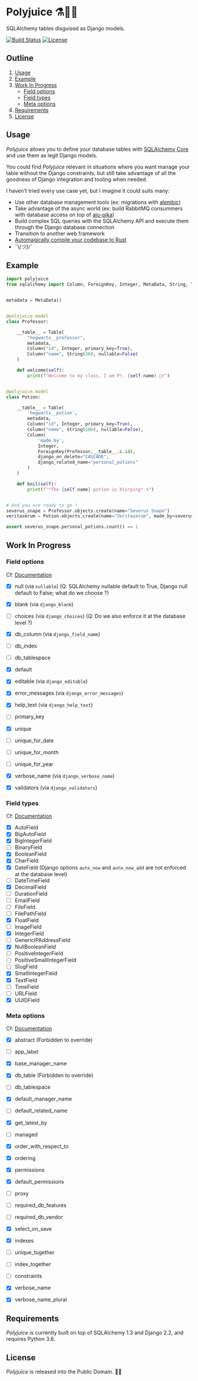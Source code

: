 # Polyjuice ⚗️🧙‍♂️

SQLAlchemy tables disguised as Django models.

[![Build Status](https://api.travis-ci.org/ducdetronquito/polyjuice.svg?branch=master)](https://travis-ci.org/ducdetronquito/polyjuice) [![License](https://img.shields.io/badge/license-public%20domain-ff69b4.svg)](https://github.com/ducdetronquito/polyjuice#license)


## Outline

1. [Usage](https://github.com/ducdetronquito/polyjuice#usage)
2. [Example](https://github.com/ducdetronquito/polyjuice#example)
3. [Work In Progress](https://github.com/ducdetronquito/polyjuice#work-in-progress)
    - [Field options](https://github.com/ducdetronquito/polyjuice#field-options)
    - [Field types](https://github.com/ducdetronquito/polyjuice#field-types)
    - [Meta options](https://github.com/ducdetronquito/polyjuice#meta-options)
4. [Requirements](https://github.com/ducdetronquito/polyjuice#requirements)
5. [License](https://github.com/ducdetronquito/polyjuice#license)


## Usage

*Polyjuice* allows you to define your database tables with [SQLAlchemy Core](https://docs.sqlalchemy.org/en/13/core/) and use them
as legit Django models.

You could find *Polyjuice* relevant in situations where you want manage your table without the Django constraints, but still
take advantage of all the goodness of Django integration and tooling when needed.

I haven't tried every use case yet, but I imagine it could suits many:

- Use other database management tools (ex: migrations with [alembic](https://github.com/sqlalchemy/alembic))
- Take advantage of the async world (ex: build RabbitMQ consummers with database access on top of [aio-pika](https://github.com/mosquito/aio-pika))
- Build complex SQL queries with the SQLAlchemy API and execute them through the Django database connection
- Transition to another web framework
- [Automagically compile your codebase to Rust](https://www.youtube.com/watch?v=dQw4w9WgXcQ)
- ¯\\_(ツ)_/¯


## Example

```python
import polyjuice
from sqlalchemy import Column, ForeignKey, Integer, MetaData, String, Table


metadata = MetaData()


@polyjuice.model
class Professor:

    __table__ = Table(
        "hogwarts__professor",
        metadata,
        Column("id", Integer, primary_key=True),
        Column("name", String(30), nullable=False)
    )

    def welcome(self):
        print(f"Welcome to my class, I am Pr. {self.name} 🧙‍♂️")


@polyjuice.model
class Potion:

    __table__ = Table(
        'hogwarts__potion',
        metadata,
        Column("id", Integer, primary_key=True),
        Column("name", String(100), nullable=False),
        Column(
            'made_by',
            Integer,
            ForeignKey(Professor.__table__.c.id),
            django_on_delete="CASCADE",
            django_related_name="personal_potions"
        )
    )

    def boil(self):
        print(f"*The {self.name} potion is blurping* ⚗️")


# And you are ready to go !
severus_snape = Professor.objects.create(name="Severus Snape")
veritaserum = Potion.objects.create(name="Veritaserum", made_by=severus_snape)

assert severus_snape.personal_potions.count() == 1
```


## Work In Progress

### Field options
Cf: [Documentation](https://docs.djangoproject.com/en/2.2/ref/models/fields/#field-options)

- [x] null (via `nullable`) (Q: SQLAlchemy nullable default to True, Django null default to False; what do we choose ?)
- [x] blank (via `django_blank`)
- [ ] choices (via `django_choices`) (Q: Do we also enforce it at the database level ?)
- [x] db_column (via `django_field_name`)
- [ ] db_index
- [ ] db_tablespace
- [x] default
- [x] editable (via `django_editable`)
- [x] error_messages (via `django_error_messages`)
- [x] help_text (via `django_help_text`)
- [ ] primary_key
- [x] unique
- [ ] unique_for_date
- [ ] unique_for_month
- [ ] unique_for_year
- [x] verbose_name (via `django_verbose_name`)
- [x] validators (via `django_validators`)


### Field types
Cf: [Documentation](https://docs.djangoproject.com/en/2.2/ref/models/fields/#field-types)

- [x] AutoField
- [x] BigAutoField
- [x] BigIntegerField
- [ ] BinaryField
- [x] BooleanField
- [x] CharField
- [x] DateField (Django options `auto_now` and `auto_now_add` are not enforced at the database level)
- [ ] DateTimeField
- [x] DecimalField
- [ ] DurationField
- [ ] EmailField
- [ ] FileField
- [ ] FilePathField
- [x] FloatField
- [ ] ImageField
- [x] IntegerField
- [ ] GenericIPAddressField
- [x] NullBooleanField
- [ ] PositiveIntegerField
- [ ] PositiveSmallIntegerField
- [ ] SlugField
- [x] SmallIntegerField
- [x] TextField
- [ ] TimeField
- [ ] URLField
- [x] UUIDField

### Meta options
Cf: [Documentation](https://docs.djangoproject.com/en/2.2/ref/models/options/)

- [x] abstract (Forbidden to override)
- [ ] app_label
- [x] base_manager_name
- [x] db_table (Forbidden to override)
- [ ] db_tablespace
- [x] default_manager_name
- [ ] default_related_name
- [x] get_latest_by
- [ ] managed
- [x] order_with_respect_to
- [x] ordering
- [x] permissions
- [x] default_permissions
- [ ] proxy
- [ ] required_db_features
- [ ] required_db_vendor
- [x] select_on_save
- [x] indexes
- [ ] unique_together
- [ ] index_together
- [ ] constraints
- [x] verbose_name
- [x] verbose_name_plural


## Requirements

*Polyjuice* is currently built on top of SQLAlchemy 1.3 and Django 2.2, and requires Python 3.6.


## License

*Polyjuice* is released into the Public Domain. 🎉🍻
